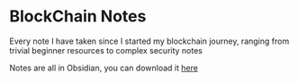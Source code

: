 # BlockChain Notes
Every note I have taken since I started my blockchain journey, ranging from trivial beginner resources to complex security notes

Notes are all in Obsidian, you can download it [here](https://obsidian.md/)


